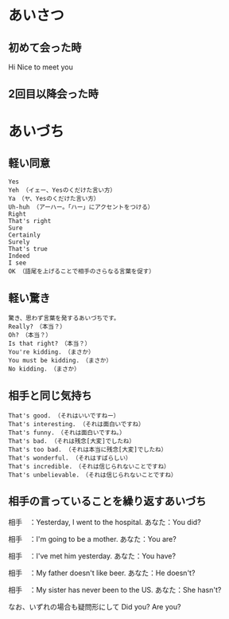 # あいさつ

## 初めて会った時

Hi
Nice to meet you

## 2回目以降会った時

# あいづち

## 軽い同意

```
Yes
Yeh （イェー、Yesのくだけた言い方）
Ya　（ヤ、Yesのくだけた言い方）
Uh-huh （アーハー。「ハー」にアクセントをつける）
Right
That's right
Sure
Certainly
Surely
That's true
Indeed
I see
OK （語尾を上げることで相手のさらなる言葉を促す）
```

## 軽い驚き

```
驚き、思わず言葉を発するあいづちです。
Really?　（本当？）
Oh?　（本当？）
Is that right?　（本当？）
You're kidding.　（まさか）
You must be kidding.　（まさか）
No kidding.　（まさか）
```

## 相手と同じ気持ち

```
That's good. （それはいいですねー）
That's interesting. （それは面白いですね）
That's funny.　（それは面白いですね。）
That's bad. （それは残念[大変]でしたね）
That's too bad. （それは本当に残念[大変]でしたね）
That's wonderful. （それはすばらしい）
That's incredible.　（それは信じられないことですね）
That's unbelievable.　（それは信じられないことですね）
```

## 相手の言っていることを繰り返すあいづち

相手　：Yesterday, I went to the hospital.
あなた：You did?

相手　：I'm going to be a mother.
あなた：You are?

相手　：I've met him yesterday.
あなた：You have?

相手　：My father doesn't like beer.
あなた：He doesn't?

相手　：My sister has never been to the US.
あなた：She hasn't?

なお、いずれの場合も疑問形にして
Did you?
Are you?
```




